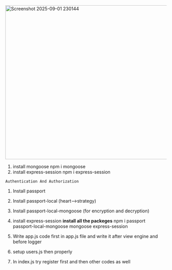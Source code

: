 <img width="1100" height="479" alt="Screenshot 2025-09-01 230144" src="https://github.com/user-attachments/assets/a68ea68d-c51b-4519-a973-141e24fc875f" />

1) install mongoose
    npm i mongoose
2) install express-session
    npm i express-session

    
  `````````````Authentication And Authorization`````````````

1) Install passport
2) Install passport-local (heart-->strategy)
3) Install passport-local-mongoose (for encryption and decryption)
4) install express-session
        **install all the packeges**
        npm i passport passport-local-mongoose mongoose express-session

5) Write app.js code first in app.js file and write it after view engine and before logger

6) setup users.js then properly

7) In index.js try register first and then other codes as well
